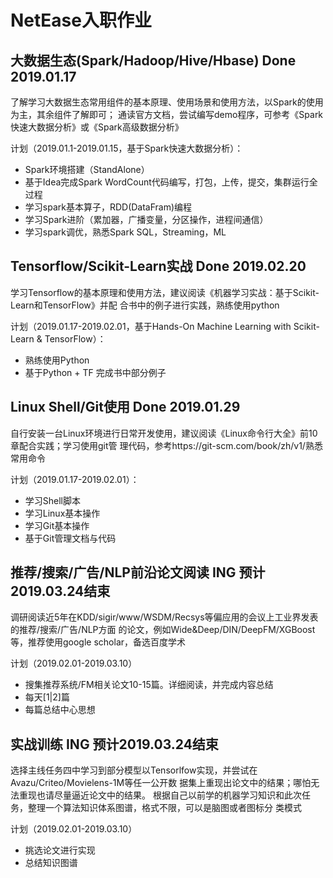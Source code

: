 # NetEase入职作业

## 大数据生态(Spark/Hadoop/Hive/Hbase) Done 2019.01.17

了解学习大数据生态常用组件的基本原理、使用场景和使用方法，以Spark的使用为主，其余组件了解即可；
通读官方文档，尝试编写demo程序，可参考《Spark快速大数据分析》或《Spark高级数据分析》

计划（2019.01.1-2019.01.15，基于Spark快速大数据分析）：
- Spark环境搭建（StandAlone）
- 基于Idea完成Spark WordCount代码编写，打包，上传，提交，集群运行全过程
- 学习spark基本算子，RDD(DataFram)编程
- 学习Spark进阶（累加器，广播变量，分区操作，进程间通信）
- 学习spark调优，熟悉Spark SQL，Streaming，ML

## Tensorflow/Scikit-Learn实战 Done 2019.02.20

学习Tensorflow的基本原理和使用方法，建议阅读《机器学习实战：基于Scikit-Learn和TensorFlow》并配
合书中的例子进行实践，熟练使用python

计划（2019.01.17-2019.02.01，基于Hands-On Machine Learning with Scikit-Learn & TensorFlow）：
- 熟练使用Python
- 基于Python + TF 完成书中部分例子

## Linux Shell/Git使用 Done 2019.01.29

自行安装一台Linux环境进行日常开发使用，建议阅读《Linux命令行大全》前10章配合实践；学习使用git管
理代码，参考https://git-scm.com/book/zh/v1/熟悉常用命令

计划（2019.01.17-2019.02.01）：
- 学习Shell脚本
- 学习Linux基本操作
- 学习Git基本操作
- 基于Git管理文档与代码

## 推荐/搜索/广告/NLP前沿论文阅读  ING 预计2019.03.24结束

调研阅读近5年在KDD/sigir/www/WSDM/Recsys等偏应用的会议上工业界发表的推荐/搜索/广告/NLP方面
的论文，例如Wide&Deep/DIN/DeepFM/XGBoost等，推荐使用google scholar，备选百度学术

计划（2019.02.01-2019.03.10）
- 搜集推荐系统/FM相关论文10-15篇。详细阅读，并完成内容总结
- 每天[1|2]篇
- 每篇总结中心思想

## 实战训练 ING 预计2019.03.24结束

选择主线任务四中学习到部分模型以Tensorlfow实现，并尝试在Avazu/Criteo/Movielens-1M等任一公开数
据集上重现出论文中的结果；哪怕无法重现也请尽量逼近论文中的结果。
根据自己以前学的机器学习知识和此次任务，整理一个算法知识体系图谱，格式不限，可以是脑图或者图标分
类模式

计划（2019.02.01-2019.03.10）
- 挑选论文进行实现
- 总结知识图谱
